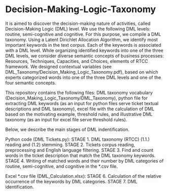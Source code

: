# Decision-Making-Logic-Taxonomy
It is aimed to discover the decision-making nature of activities, called Decision-Making Logic (DML) level. We use the following DML levels: routine, semi-cognitive and cognitive. For this purpose, we compile a DML taxonomy. Using a Latent Dirichlet Allocation Algorithm, we identify most important keywords in the text corpus. Each of the keywords is associated with a DML level. While organizing identified keywords into one of the three DML levels, we consider diverse semantic concepts of business processes: Resources, Techniques, Capacities, and Choices, elements of RTCC framework. We designed contextual variables (see DML_Taxonomy/Decision_Making_Logic_Taxonomy.pdf), based on which experts categorized words into one of the three DML levels and one of the four semantic concepts.

This repository contains the following files: DML taxonomy vocabulary (Decision_Making_Logic_Taxonomy/DML_Taxonomy), python file for extracting DML keywords (as an input for python files serve ticket textual descriptions and DML taxonomy), excel file with the calculation of DML based on the motivating example, threshold rules, and illustrative DML taxonomy (as an input for excel file serve threshold rules).

Below, we describe the main stages of DML indentification.

Python code (DML Tickets.py): STAGE 1. DML taxonomy (RTCC) (1.1.) reading and (1.2) stemming. STAGE 2. Tickets corpus reading, preprocessing and English language filtering. STAGE 3. Find and count words in the ticket description that match the DML taxonomy keywords. STAGE 4. Writing of matched words and their number by DML categories of routine, semi-cognitive, and cognitive in the *.csv file. 

Excel *.csv file (DML_Calculation.xlsx): STAGE 6. Calculation of the relative occurrence of the keywords by DML categories. STAGE 7. DML identification.
